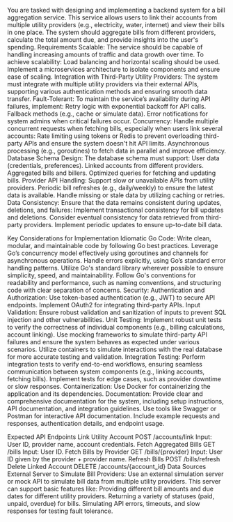 You are tasked with designing and implementing a backend system for a bill aggregation service. This service allows users to link their accounts from multiple utility providers (e.g., electricity, water, internet) and view their bills in one place. The system should aggregate bills from different providers, calculate the total amount due, and provide insights into the user's spending.
Requirements
Scalable:
The service should be capable of handling increasing amounts of traffic and data growth over time. To achieve scalability:
Load balancing and horizontal scaling should be used.
Implement a microservices architecture to isolate components and ensure ease of scaling.
Integration with Third-Party Utility Providers:
The system must integrate with multiple utility providers via their external APIs, supporting various authentication methods and ensuring smooth data transfer.
Fault-Tolerant:
To maintain the service’s availability during API failures, implement:
Retry logic with exponential backoff for API calls.
Fallback methods (e.g., cache or simulate data).
Error notifications for system admins when critical failures occur.
Concurrency:
Handle multiple concurrent requests when fetching bills, especially when users link several accounts:
Rate limiting using tokens or Redis to prevent overloading third-party APIs and ensure the system doesn't hit API limits.
Asynchronous processing (e.g., goroutines) to fetch data in parallel and improve efficiency.
Database Schema Design:
The database schema must support:
User data (credentials, preferences).
Linked accounts from different providers.
Aggregated bills and billers.
Optimized queries for fetching and updating bills.
Provider API Handling:
Support slow or unavailable APIs from utility providers.
Periodic bill refreshes (e.g., daily/weekly) to ensure the latest data is available.
Handle missing or stale data by utilizing caching or retries.
Data Consistency:
Ensure that the data remains consistent during updates, deletions, and failures:
Implement transactional consistency for bill updates and deletions.
Consider eventual consistency for data retrieved from third-party providers.
Implement periodic updates to ensure up-to-date bill data.

Key Considerations for Implementation
Idiomatic Go Code:
Write clean, modular, and maintainable code by following Go best practices.
Leverage Go’s concurrency model effectively using goroutines and channels for asynchronous operations.
Handle errors explicitly, using Go’s standard error handling patterns.
Utilize Go's standard library wherever possible to ensure simplicity, speed, and maintainability.
Follow Go's conventions for readability and performance, such as naming conventions, and structuring code with clear separation of concerns.
Security:
Authentication and Authorization: Use token-based authentication (e.g., JWT) to secure API endpoints. Implement OAuth2 for integrating third-party APIs.
Input Validation: Ensure robust validation and sanitization of inputs to prevent SQL injection and other vulnerabilities.
Unit Testing:
Implement robust unit tests to verify the correctness of individual components (e.g., billing calculations, account linking).
Use mocking frameworks to simulate third-party API failures and ensure the system behaves as expected under various scenarios.
Utilize containers to simulate interactions with the real database for more accurate testing and validation.
Integration Testing:
Perform integration tests to verify end-to-end workflows, ensuring seamless communication between system components (e.g., linking accounts, fetching bills).
Implement tests for edge cases, such as provider downtime or slow responses.
Containerization:
Use Docker for containerizing the application and its dependencies.
Documentation:
Provide clear and comprehensive documentation for the system, including setup instructions, API documentation, and integration guidelines.
Use tools like Swagger or Postman for interactive API documentation.
Include example requests and responses, authentication details, and endpoint usage.


Expected API Endpoints
Link Utility Account
POST /accounts/link
Input: User ID, provider name, account credentials.
Fetch Aggregated Bills
GET /bills
Input: User ID.
Fetch Bills by Provider
GET /bills/{provider}
Input: User ID given by the provider + provider name.
Refresh Bills
POST /bills/refresh
Delete Linked Account
DELETE /accounts/{account_id}
Data Sources
External Server to Simulate Bill Providers: Use an external simulation server or mock API to simulate bill data from multiple utility providers. This server can support basic features like:
Providing different bill amounts and due dates for different utility providers.
Returning a variety of statuses (paid, unpaid, overdue) for bills.
Simulating API errors, timeouts, and slow responses for testing fault tolerance.

